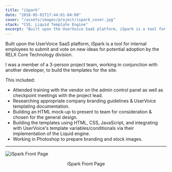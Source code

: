 ```yaml
---
title: "iSpark"
date: "2018-05-01T17:44:01-04:00"
cover: "/assets/images/project/ispark_cover.jpg"
stack: "CSS, Liquid Template Engine"
excerpt: "Built upon the UserVoice SaaS platform, iSpark is a tool for internal employees to submit and vote on new ideas for potential adoption by the RELX Core Technology division."
---
```


Built upon the UserVoice SaaS platform, iSpark is a tool for internal employees to submit and vote on new ideas for potential adoption by the RELX Core Technology division.

I was a member of a 3-person project team, working in conjunction with another developer, to build the templates for the site.

This included:

- Attended training with the vendor on the admin control panel as well as checkpoint meetings with the project lead.
- Researching appropriate company branding guidelines & UserVoice templating documentation.
- Building an HTML mock-up to present to team for consideration & chosen for the general design.
- Building the templates using HTML, CSS, JavaScript, and integrating with UserVoice's template variables/conditionals via their implementation of the Liquid engine.
- Working in Photoshop to prepare branding and stock images.

---

![iSpark Front Page](/assets/images/project/ispark_cover.jpg)

<center>iSpark Front Page</center>
